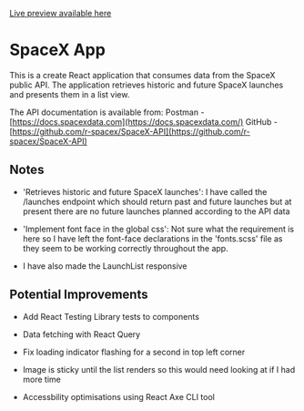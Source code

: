 [Live preview available here](https://xdesign-tech-test-spacex.netlify.app/)


# SpaceX App

This is a create React application that consumes data from the SpaceX public API. The application retrieves historic and future SpaceX launches and presents them in a list view.

The API documentation is available from:
Postman - [https://docs.spacexdata.com](https://docs.spacexdata.com/)
GitHub - [https://github.com/r-spacex/SpaceX-API](https://github.com/r-spacex/SpaceX-API)

## Notes

- 'Retrieves historic and future SpaceX launches': I have called the /launches endpoint which should return past and future launches but at present there are no future launches planned according to the API data

- 'Implement font face in the global css': Not sure what the requirement is here so I have left the font-face declarations in the 'fonts.scss' file as they seem to be working correctly throughout the app.

- I have also made the LaunchList responsive

## Potential Improvements

- Add React Testing Library tests to components

- Data fetching with React Query

- Fix loading indicator flashing for a second in top left corner

- Image is sticky until the list renders so this would need looking at if I had more time

- Accessbility optimisations using React Axe CLI tool 
